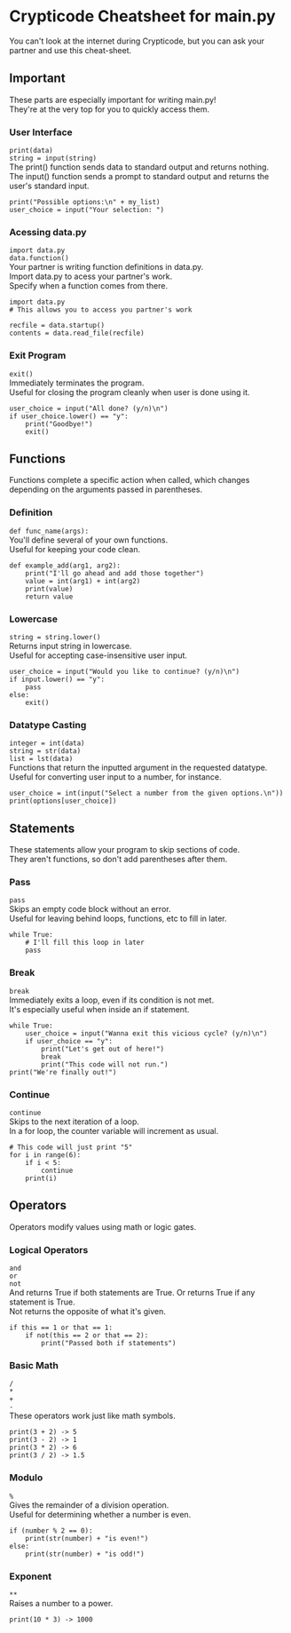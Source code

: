 # Crypticode Cheatsheet for main.py
You can't look at the internet during Crypticode, but you can ask your partner and use this cheat-sheet.

## Important
These parts are especially important for writing main.py!  
They're at the very top for you to quickly access them.  

### User Interface
`print(data)`  
`string = input(string)`  
The print() function sends data to standard output and returns nothing.  
The input() function sends a prompt to standard output and returns the user's standard input.
```
print("Possible options:\n" + my_list)
user_choice = input("Your selection: ")
```

### Acessing data.py
`import data.py`  
`data.function()`  
Your partner is writing function definitions in data.py.  
Import data.py to acess your partner's work.  
Specify when a function comes from there.  
```
import data.py
# This allows you to access you partner's work

recfile = data.startup()
contents = data.read_file(recfile)
```

### Exit Program
`exit()`  
Immediately terminates the program.  
Useful for closing the program cleanly when user is done using it.
```
user_choice = input("All done? (y/n)\n")
if user_choice.lower() == "y":
	print("Goodbye!")
	exit()
```

## Functions
Functions complete a specific action when called, which changes depending on the arguments passed in parentheses.

### Definition
`def func_name(args):`  
You'll define several of your own functions.  
Useful for keeping your code clean.  
```
def example_add(arg1, arg2):
	print("I'll go ahead and add those together")
	value = int(arg1) + int(arg2)
	print(value)
	return value
```

### Lowercase
`string = string.lower()`  
Returns input string in lowercase.  
Useful for accepting case-insensitive user input.  
```
user_choice = input("Would you like to continue? (y/n)\n")
if input.lower() == "y":  
	pass  
else:
	exit()
```

### Datatype Casting
`integer = int(data)`  
`string = str(data)`  
`list = lst(data)`  
Functions that return the inputted argument in the requested datatype.  
Useful for converting user input to a number, for instance.
```
user_choice = int(input("Select a number from the given options.\n"))
print(options[user_choice])
```

## Statements
These statements allow your program to skip sections of code.  
They aren't functions, so don't add parentheses after them.

### Pass
`pass`  
Skips an empty code block without an error.  
Useful for leaving behind loops, functions, etc to fill in later.
```
while True:
	# I'll fill this loop in later
	pass
```
### Break
`break`  
Immediately exits a loop, even if its condition is not met.  
It's especially useful when inside an if statement.
```
while True:
	user_choice = input("Wanna exit this vicious cycle? (y/n)\n")
	if user_choice == "y":
		print("Let's get out of here!")
		break
		print("This code will not run.")
print("We're finally out!")
```

### Continue
`continue`   
Skips to the next iteration of a loop.  
In a for loop, the counter variable will increment as usual.  
```
# This code will just print "5"
for i in range(6):
	if i < 5:
		continue
	print(i)
```

## Operators
Operators modify values using math or logic gates.

### Logical Operators
`and`  
`or`  
`not`  
And returns True if both statements are True.
Or returns True if any statement is True.  
Not returns the opposite of what it's given.   
```
if this == 1 or that == 1:
	if not(this == 2 or that == 2):
		print("Passed both if statements")
```

### Basic Math
`/`  
`*`  
`+`  
`-`  
These operators work just like math symbols.
```
print(3 + 2) -> 5
print(3 - 2) -> 1
print(3 * 2) -> 6
print(3 / 2) -> 1.5
```

### Modulo
`%`  
Gives the remainder of a division operation.  
Useful for determining whether a number is even.  
```
if (number % 2 == 0):
    print(str(number) + "is even!")
else:
    print(str(number) + "is odd!")
```

### Exponent
`**`  
Raises a number to a power.  
```
print(10 * 3) -> 1000
```